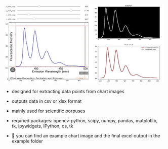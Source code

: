 ![alt text](https://github.com/theXtDev/chart-image-data-extraction/blob/main/preivew.jpg?raw=true)


- designed for extracting data points from chart images
- outputs data in csv or xlsx format
- mainly used for scientific porpuses
- requried packages: opencv-python, scipy, numpy, pandas, matplotlib, tk, ipywidgets, IPython, os, tk 

- 🔖 you can find an example chart image and the final excel output in the example folder
